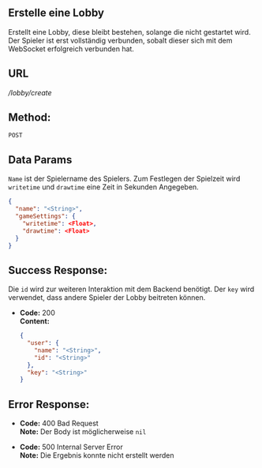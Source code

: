 ## Erstelle eine Lobby

  Erstellt eine Lobby, diese bleibt bestehen, solange die nicht gestartet wird. Der Spieler ist erst vollständig verbunden, sobalt dieser sich mit dem WebSocket erfolgreich verbunden hat.

## URL

  _/lobby/create_

## Method:
  
  `POST`
  
## Data Params

  `Name` ist der Spielername des Spielers. Zum Festlegen der Spielzeit wird `writetime` und `drawtime` eine Zeit in Sekunden Angegeben.

  ```json
  {
    "name": "<String>",
    "gameSettings": {
      "writetime": <Float>,
      "drawtime": <Float>
    }
  }
  ```

  ## Success Response:
  
  Die `id` wird zur weiteren Interaktion mit dem Backend benötigt. Der `key` wird verwendet, dass andere Spieler der Lobby beitreten können.

  * **Code:** 200 <br />
    **Content:** 
    ```json
    {
      "user": {
        "name": "<String>",
        "id": "<String>"
      },
      "key": "<String>"
    }
    ```
 
## Error Response:

  * **Code:** 400 Bad Request <br />
    **Note:** Der Body ist möglicherweise `nil`

  * **Code:** 500 Internal Server Error <br />
    **Note:** Die Ergebnis konnte nicht erstellt werden

